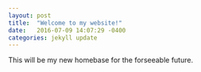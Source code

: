 ```yaml
---
layout: post
title:  "Welcome to my website!"
date:   2016-07-09 14:07:29 -0400
categories: jekyll update
---
```


This will be my new homebase for the forseeable future. 
